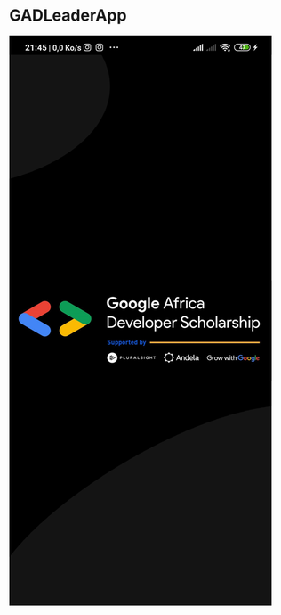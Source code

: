 # GADLeaderApp
![Description](Screenshots/Screenshot_2020-09-11-21-45-00-696_com.example.gadleaderapp.jpg)

